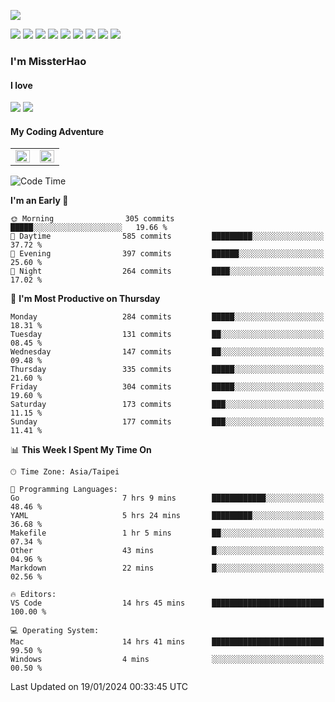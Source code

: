 ![](https://komarev.com/ghpvc/?username=MissterHao&color=ff69b4)

[![](https://img.shields.io/badge/Amazon%20AWS-%23232F3E?logo=amazon-aws&logoColor=white&style=for-the-badge)](https://aws.amazon.com/)
[![](https://img.shields.io/badge/Python-3776AB?style=for-the-badge&logo=python&logoColor=white)](https://www.djangoproject.com/)
[![](https://img.shields.io/badge/Django-092E20?style=for-the-badge&logo=django&logoColor=white)](https://www.python.org/)
[![](https://img.shields.io/badge/Rust-%23EB6400?style=for-the-badge&logo=rust&logoColor=white)](https://www.python.org/)
[![](https://img.shields.io/badge/Flask-23232F3E?style=for-the-badge&logo=flask&logoColor=white)](https://flask.palletsprojects.com/en/2.1.x/)
[![](https://img.shields.io/badge/go-%2300ADD8.svg?&style=for-the-badge&logo=go&logoColor=white)](https://golang.org/)
[![](https://img.shields.io/badge/javascript-%23F7DF1E.svg?&style=for-the-badge&logo=javascript&logoColor=black)](https://www.javascript.com/)
[![](https://img.shields.io/badge/mysql-%234479A1.svg?&style=for-the-badge&logo=mysql&logoColor=white)](https://www.mysql.com/)
[![](https://img.shields.io/badge/docker-%232496ED.svg?&style=for-the-badge&logo=docker&logoColor=white)](https://www.docker.com/)

### I'm MissterHao

#### I love  
![](https://img.shields.io/badge/Netflix-E50914?style=for-the-badge&logo=netflix&logoColor=white)
![](https://img.shields.io/badge/YouTube-FF0000?style=for-the-badge&logo=youtube&logoColor=white)

#### My Coding Adventure
<!-- Readme stats -->
<!-- https://github.com/anuraghazra/github-readme-stats -->
<table>
<tr>
    <td valign="top" width="50%">
    <img src="https://github-readme-stats.vercel.app/api?username=MissterHao&hide_border=true&show_icons=true&locale=en" align="left" style="width: 100%" />
    </td>
    <td valign="top" width="50%">
    <img src="https://github-readme-stats.vercel.app/api/top-langs?username=MissterHao&hide_border=true&show_icons=true&locale=en&layout=compact" align="left" style="width: 100%" />
    </td>
</tr>
</table>  


<!--START_SECTION:waka-->
![Code Time](http://img.shields.io/badge/Code%20Time-1%2C309%20hrs%2041%20mins-blue)

**I'm an Early 🐤** 

```text
🌞 Morning                305 commits         █████░░░░░░░░░░░░░░░░░░░░   19.66 % 
🌆 Daytime                585 commits         █████████░░░░░░░░░░░░░░░░   37.72 % 
🌃 Evening                397 commits         ██████░░░░░░░░░░░░░░░░░░░   25.60 % 
🌙 Night                  264 commits         ████░░░░░░░░░░░░░░░░░░░░░   17.02 % 
```
📅 **I'm Most Productive on Thursday** 

```text
Monday                   284 commits         █████░░░░░░░░░░░░░░░░░░░░   18.31 % 
Tuesday                  131 commits         ██░░░░░░░░░░░░░░░░░░░░░░░   08.45 % 
Wednesday                147 commits         ██░░░░░░░░░░░░░░░░░░░░░░░   09.48 % 
Thursday                 335 commits         █████░░░░░░░░░░░░░░░░░░░░   21.60 % 
Friday                   304 commits         █████░░░░░░░░░░░░░░░░░░░░   19.60 % 
Saturday                 173 commits         ███░░░░░░░░░░░░░░░░░░░░░░   11.15 % 
Sunday                   177 commits         ███░░░░░░░░░░░░░░░░░░░░░░   11.41 % 
```


📊 **This Week I Spent My Time On** 

```text
🕑︎ Time Zone: Asia/Taipei

💬 Programming Languages: 
Go                       7 hrs 9 mins        ████████████░░░░░░░░░░░░░   48.46 % 
YAML                     5 hrs 24 mins       █████████░░░░░░░░░░░░░░░░   36.68 % 
Makefile                 1 hr 5 mins         ██░░░░░░░░░░░░░░░░░░░░░░░   07.34 % 
Other                    43 mins             █░░░░░░░░░░░░░░░░░░░░░░░░   04.96 % 
Markdown                 22 mins             █░░░░░░░░░░░░░░░░░░░░░░░░   02.56 % 

🔥 Editors: 
VS Code                  14 hrs 45 mins      █████████████████████████   100.00 % 

💻 Operating System: 
Mac                      14 hrs 41 mins      █████████████████████████   99.50 % 
Windows                  4 mins              ░░░░░░░░░░░░░░░░░░░░░░░░░   00.50 % 
```


 Last Updated on 19/01/2024 00:33:45 UTC
<!--END_SECTION:waka-->

<!--
**MissterHao/MissterHao** is a ✨ _special_ ✨ repository because its `README.md` (this file) appears on your GitHub profile.

Here are some ideas to get you started:

- 🔭 I’m currently working on ...
- 🌱 I’m currently learning ...
- 👯 I’m looking to collaborate on ...
- 🤔 I’m looking for help with ...
- 💬 Ask me about ...
- 📫 How to reach me: ...
- 😄 Pronouns: ...
- ⚡ Fun fact: ...
-->

